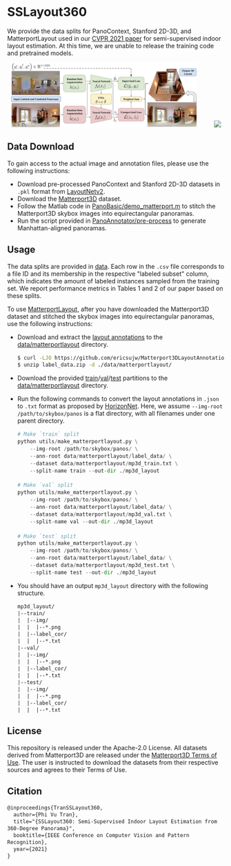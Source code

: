 # SSLayout360

We provide the data splits for PanoContext, Stanford 2D-3D, and MatterportLayout used in our [CVPR 2021 paper](https://arxiv.org/abs/2103.13696) for semi-supervised indoor layout estimation. At this time, we are unable to release the training code and pretrained models.

<p align="center">
  <img src="assets/schematic.png" height="150" /> &emsp; &emsp;
  <img src="assets/sslayout.gif" height="150" /> 
</p>

## Data Download

To gain access to the actual image and annotation files, please use the following instructions:

* Download pre-processed PanoContext and Stanford 2D-3D datasets in `.pkl` format from [LayoutNetv2](https://github.com/zouchuhang/LayoutNetv2).
* Download the [Matterport3D](https://github.com/niessner/Matterport) dataset.
* Follow the Matlab code in [PanoBasic/demo_matterport.m](https://github.com/yindaz/PanoBasic/blob/master/demo_matterport.m#L44) to stitch the Matterport3D skybox images into equirectangular panoramas.
* Run the script provided in [PanoAnnotator/pre-process](https://github.com/SunDaDenny/PanoAnnotator#pre-process) to generate Manhattan-aligned panoramas.

## Usage

The data splits are provided in [data](data). Each row in the `.csv` file corresponds to a file ID and its membership in the respective "labeled subset" column, which indicates the amount of labeled instances sampled from the training set. We report performance metrics in Tables 1 and 2 of our paper based on these splits.

To use [MatterportLayout](https://github.com/ericsujw/Matterport3DLayoutAnnotation), after you have downloaded the Matterport3D dataset and stitched the skybox images into equirectangular panoramas, use the following instructions:

* Download and extract the [layout annotations](https://github.com/ericsujw/Matterport3DLayoutAnnotation/blob/master/label_data.zip) to the [data/matterportlayout](data/matterportlayout) directory.

  ```bash
  $ curl -LJO https://github.com/ericsujw/Matterport3DLayoutAnnotation/raw/master/label_data.zip
  $ unzip label_data.zip -d ./data/matterportlayout/
  ```
  
* Download the provided [train](https://github.com/ericsujw/Matterport3DLayoutAnnotation/blob/master/data_list/mp3d_train.txt)/[val](https://github.com/ericsujw/Matterport3DLayoutAnnotation/blob/master/data_list/mp3d_val.txt)/[test](https://github.com/ericsujw/Matterport3DLayoutAnnotation/blob/master/data_list/mp3d_test.txt) partitions to the [data/matterportlayout](data/matterportlayout) directory.
* Run the following commands to convert the layout annotations in `.json` to `.txt` format as proposed by [HorizonNet](https://github.com/sunset1995/HorizonNet). Here, we assume `--img-root /path/to/skybox/panos` is a flat directory, with all filenames under one parent directory.

  ```python
  # Make `train` split
  python utils/make_matterportlayout.py \
      --img-root /path/to/skybox/panos/ \
      --ann-root data/matterportlayout/label_data/ \
      --dataset data/matterportlayout/mp3d_train.txt \
      --split-name train --out-dir ./mp3d_layout

  # Make `val` split
  python utils/make_matterportlayout.py \
      --img-root /path/to/skybox/panos/ \
      --ann-root data/matterportlayout/label_data/ \
      --dataset data/matterportlayout/mp3d_val.txt \
      --split-name val --out-dir ./mp3d_layout
      
  # Make `test` split
  python utils/make_matterportlayout.py \
      --img-root /path/to/skybox/panos/ \
      --ann-root data/matterportlayout/label_data/ \
      --dataset data/matterportlayout/mp3d_test.txt \
      --split-name test --out-dir ./mp3d_layout
  ```

* You should have an output `mp3d_layout` directory with the following structure.

  ```
  mp3d_layout/
  |--train/
  |  |--img/
  |  |  |--*.png
  |  |--label_cor/
  |  |  |--*.txt
  |--val/
  |  |--img/
  |  |  |--*.png
  |  |--label_cor/
  |  |  |--*.txt
  |--test/
  |  |--img/
  |  |  |--*.png
  |  |--label_cor/
  |  |  |--*.txt
  ```

## License

This repository is released under the Apache-2.0 License. All datasets derived from Matterport3D are released under the [Matterport3D Terms of Use](http://kaldir.vc.in.tum.de/matterport/MP_TOS.pdf). The user is instructed to download the datasets from their respective sources and agrees to their Terms of Use.

## Citation

```
@inproceedings{TranSSLayout360,
  author={Phi Vu Tran},
  title="{SSLayout360: Semi-Supervised Indoor Layout Estimation from 360-Degree Panorama}",
  booktitle={IEEE Conference on Computer Vision and Pattern Recognition},
  year={2021}
}
```

